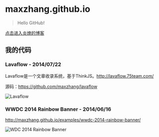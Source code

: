 maxzhang.github.io
==================

> Hello GitHub!

[点击进入炎燎的博客](https://github.com/maxzhang/maxzhang.github.com/issues?state=open)


## 我的代码

### Lavaflow - 2014/07/22

Lavaflow是一个文章收录系统，基于ThinkJS。http://lavaflow.75team.com/

源码：https://github.com/maxzhang/lavaflow

![Lavaflow](https://raw.githubusercontent.com/maxzhang/maxzhang.github.com/master/examples/images/lavaflow-preview.png)


### WWDC 2014 Rainbow Banner - 2014/06/16

http://maxzhang.github.io/examples/wwdc-2014-rainbow-banner/

![WDC 2014 Rainbow Banner](https://raw.githubusercontent.com/maxzhang/maxzhang.github.com/master/examples/images/wwdc-rainbow.png)

